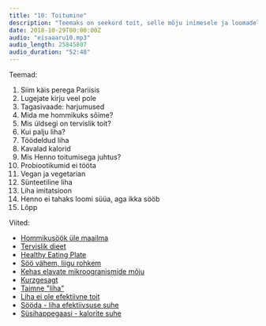 ```yaml
---
title: "10: Toitumine"
description: "Teemaks on seekord toit, selle mõju inimesele ja loomadele ja planeedile."
date: 2018-10-29T00:00:00Z
audio: "eisaaaru10.mp3"
audio_length: 25845807
audio_duration: "52:48"
---
```

Teemad:

  1. Siim käis perega Pariisis
  2. Lugejate kirju veel pole
  3. Tagasivaade: harjumused
  4. Mida me hommikuks sõime?
  5. Mis üldsegi on tervislik toit?
  6. Kui palju liha?
  7. Töödeldud liha
  8. Kavalad kalorid
  9. Mis Henno toitumisega juhtus?
  10. Probiootikumid ei tööta
  11. Vegan ja vegetarian
  12. Sünteetiline liha
  13. Liha imitatsioon
  14. Henno ei tahaks loomi süüa, aga ikka sööb
  15. Lõpp

Viited:

  * [Hommikusöök üle maailma](https://en.m.wikipedia.org/wiki/Breakfast)
  * [Tervislik dieet](https://en.wikipedia.org/wiki/Healthy_diet)
  * [Healthy Eating Plate](https://www.health.harvard.edu/plate/healthy-eating-plate/)
  * [Söö vähem, liigu rohkem](https://www.goodreads.com/work/quotes/72722-what-to-eat)
  * [Kehas elavate mikroogranismide mõju](https://www.youtube.com/watch?v=NxvQPzrg2Wg)
  * [Kurzgesagt](https://www.youtube.com/user/Kurzgesagt)
  * [Taimne "liha"](https://impossiblefoods.com/food/)
  * [Liha ei ole efektiivne toit](https://youtu.be/NxvQPzrg2Wg)
  * [Sööda - liha efektiivsuse suhe](http://iopscience.iop.org/article/10.1088/1748-9326/8/3/034015)
  * [Süsihappegaasi - kalorite suhe](https://earthscience.stackexchange.com/questions/10160/co2-emissions-per-calorie-food)
